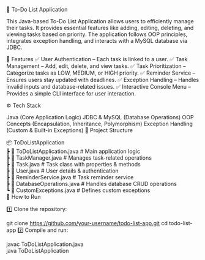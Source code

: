 📝 To-Do List Application

This Java-based To-Do List Application allows users to efficiently manage their tasks. It provides essential features like adding, editing, deleting, and viewing tasks based on priority. The application follows OOP principles, integrates exception handling, and interacts with a MySQL database via JDBC.

🚀 Features
✅ User Authentication – Each task is linked to a user.
✅ Task Management – Add, edit, delete, and view tasks.
✅ Task Prioritization – Categorize tasks as LOW, MEDIUM, or HIGH priority.
✅ Reminder Service – Ensures users stay updated with deadlines.
✅ Exception Handling – Handles invalid inputs and database-related issues.
✅ Interactive Console Menu – Provides a simple CLI interface for user interaction.

⚙️ Tech Stack

Java (Core Application Logic)
JDBC & MySQL (Database Operations)
OOP Concepts (Encapsulation, Inheritance, Polymorphism)
Exception Handling (Custom & Built-in Exceptions)
📂 Project Structure

📦 ToDoListApplication  
 ┣ 📜 ToDoListApplication.java   # Main application logic  
 ┣ 📜 TaskManager.java           # Manages task-related operations  
 ┣ 📜 Task.java                  # Task class with properties & methods  
 ┣ 📜 User.java                  # User details & authentication  
 ┣ 📜 ReminderService.java       # Task reminder service  
 ┣ 📜 DatabaseOperations.java    # Handles database CRUD operations  
 ┗ 📜 CustomExceptions.java      # Defines custom exceptions  
📌 How to Run

1️⃣ Clone the repository:

git clone https://github.com/your-username/todo-list-app.git
cd todo-list-app
2️⃣ Compile and run:

javac ToDoListApplication.java  
java ToDoListApplication  
